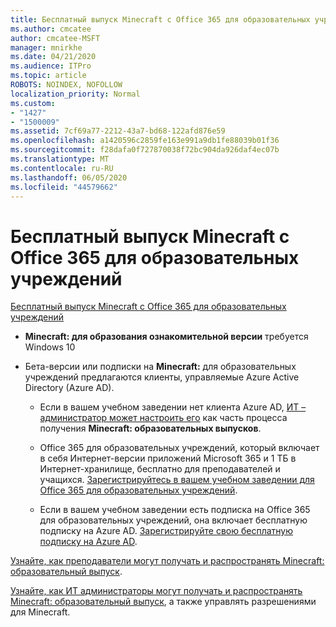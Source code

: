 ```yaml
---
title: Бесплатный выпуск Minecraft с Office 365 для образовательных учреждений
ms.author: cmcatee
author: cmcatee-MSFT
manager: mnirkhe
ms.date: 04/21/2020
ms.audience: ITPro
ms.topic: article
ROBOTS: NOINDEX, NOFOLLOW
localization_priority: Normal
ms.custom:
- "1427"
- "1500009"
ms.assetid: 7cf69a77-2212-43a7-bd68-122afd876e59
ms.openlocfilehash: a1420596c2859fe163e991a9db1fe88039b01f36
ms.sourcegitcommit: f28dafa0f727870038f72bc904da926daf4ec07b
ms.translationtype: MT
ms.contentlocale: ru-RU
ms.lasthandoff: 06/05/2020
ms.locfileid: "44579662"
---
```

# <a name="minecraft-edition-with-office-365-education-for-free"></a>Бесплатный выпуск Minecraft с Office 365 для образовательных учреждений

[Бесплатный выпуск Minecraft с Office 365 для образовательных учреждений](https://docs.microsoft.com/education/windows/get-minecraft-for-education)
  
- **Minecraft: для образования ознакомительной версии** требуется Windows 10

- Бета-версии или подписки на **Minecraft:** для образовательных учреждений предлагаются клиенты, управляемые Azure Active Directory (Azure AD).

  - Если в вашем учебном заведении нет клиента Azure AD, [ИТ – администратор может настроить его](https://docs.microsoft.com/education/windows/school-get-minecraft) как часть процесса получения **Minecraft: образовательных выпусков**.

  - Office 365 для образовательных учреждений, который включает в себя Интернет-версии приложений Microsoft 365 и 1 ТБ в Интернет-хранилище, бесплатно для преподавателей и учащихся. [Зарегистрируйтесь в вашем учебном заведении для Office 365 для образовательных учреждений](https://products.office.com/academic/office-365-education-plan).

  - Если в вашем учебном заведении есть подписка на Office 365 для образовательных учреждений, она включает бесплатную подписку на Azure AD. [Зарегистрируйте свою бесплатную подписку на Azure AD](https://msdn.microsoft.com/library/windows/hardware/mt703369%28v=vs.85%29.aspx).

[Узнайте, как преподаватели могут получать и распространять Minecraft: образовательный выпуск](https://docs.microsoft.com/education/windows/teacher-get-minecraft).
  
[Узнайте, как ИТ администраторы могут получать и распространять Minecraft: образовательный выпуск](https://docs.microsoft.com/education/windows/school-get-minecraft), а также управлять разрешениями для Minecraft.